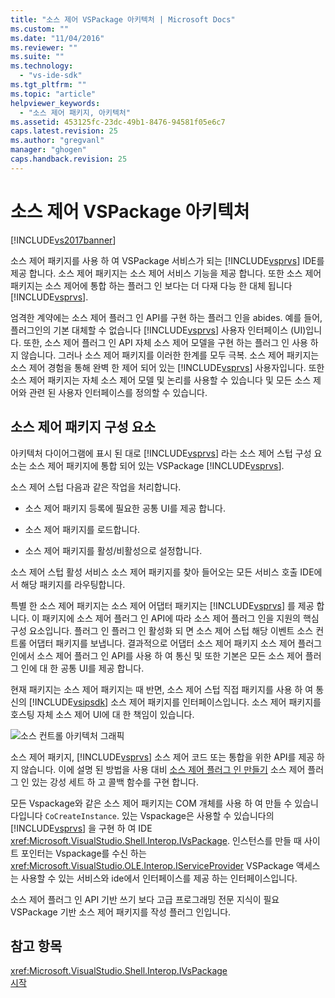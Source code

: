 ```yaml
---
title: "소스 제어 VSPackage 아키텍처 | Microsoft Docs"
ms.custom: ""
ms.date: "11/04/2016"
ms.reviewer: ""
ms.suite: ""
ms.technology: 
  - "vs-ide-sdk"
ms.tgt_pltfrm: ""
ms.topic: "article"
helpviewer_keywords: 
  - "소스 제어 패키지, 아키텍처"
ms.assetid: 453125fc-23dc-49b1-8476-94581f05e6c7
caps.latest.revision: 25
ms.author: "gregvanl"
manager: "ghogen"
caps.handback.revision: 25
---
```

# 소스 제어 VSPackage 아키텍처
[!INCLUDE[vs2017banner](../../code-quality/includes/vs2017banner.md)]

소스 제어 패키지를 사용 하 여 VSPackage 서비스가 되는 [!INCLUDE[vsprvs](../../code-quality/includes/vsprvs_md.md)] IDE를 제공 합니다.  소스 제어 패키지는 소스 제어 서비스 기능을 제공 합니다.  또한 소스 제어 패키지는 소스 제어에 통합 하는 플러그 인 보다는 더 다재 다능 한 대체 됩니다 [!INCLUDE[vsprvs](../../code-quality/includes/vsprvs_md.md)].  
  
 엄격한 계약에는 소스 제어 플러그 인 API를 구현 하는 플러그 인을 abides.  예를 들어, 플러그인의 기본 대체할 수 없습니다 [!INCLUDE[vsprvs](../../code-quality/includes/vsprvs_md.md)] 사용자 인터페이스 \(UI\)입니다.  또한, 소스 제어 플러그 인 API 자체 소스 제어 모델을 구현 하는 플러그 인 사용 하지 않습니다.  그러나 소스 제어 패키지를 이러한 한계를 모두 극복.  소스 제어 패키지는 소스 제어 경험을 통해 완벽 한 제어 되어 있는 [!INCLUDE[vsprvs](../../code-quality/includes/vsprvs_md.md)] 사용자입니다.  또한 소스 제어 패키지는 자체 소스 제어 모델 및 논리를 사용할 수 있습니다 및 모든 소스 제어와 관련 된 사용자 인터페이스를 정의할 수 있습니다.  
  
## 소스 제어 패키지 구성 요소  
 아키텍처 다이어그램에 표시 된 대로 [!INCLUDE[vsprvs](../../code-quality/includes/vsprvs_md.md)] 라는 소스 제어 스텁 구성 요소는 소스 제어 패키지에 통합 되어 있는 VSPackage [!INCLUDE[vsprvs](../../code-quality/includes/vsprvs_md.md)].  
  
 소스 제어 스텁 다음과 같은 작업을 처리합니다.  
  
-   소스 제어 패키지 등록에 필요한 공통 UI를 제공 합니다.  
  
-   소스 제어 패키지를 로드합니다.  
  
-   소스 제어 패키지를 활성\/비활성으로 설정합니다.  
  
 소스 제어 스텁 활성 서비스 소스 제어 패키지를 찾아 들어오는 모든 서비스 호출 IDE에서 해당 패키지를 라우팅합니다.  
  
 특별 한 소스 제어 패키지는 소스 제어 어댑터 패키지는 [!INCLUDE[vsprvs](../../code-quality/includes/vsprvs_md.md)] 를 제공 합니다.  이 패키지에 소스 제어 플러그 인 API에 따라 소스 제어 플러그 인을 지원의 핵심 구성 요소입니다.  플러그 인 플러그 인 활성화 되 면 소스 제어 스텁 해당 이벤트 소스 컨트롤 어댑터 패키지를 보냅니다.  결과적으로 어댑터 소스 제어 패키지 소스 제어 플러그 인에서 소스 제어 플러그 인 API를 사용 하 여 통신 및 또한 기본은 모든 소스 제어 플러그 인에 대 한 공통 UI를 제공 합니다.  
  
 현재 패키지는 소스 제어 패키지는 때 반면, 소스 제어 스텁 직접 패키지를 사용 하 여 통신의 [!INCLUDE[vsipsdk](../../extensibility/includes/vsipsdk_md.md)] 소스 제어 패키지를 인터페이스입니다.  소스 제어 패키지를 호스팅 자체 소스 제어 UI에 대 한 책임이 있습니다.  
  
 ![소스 컨트롤 아키텍처 그래픽](~/docs/extensibility/internals/media/vsipsccarch.gif "VSIPSCCArch")  
  
 소스 제어 패키지, [!INCLUDE[vsprvs](../../code-quality/includes/vsprvs_md.md)] 소스 제어 코드 또는 통합을 위한 API를 제공 하지 않습니다.  이에 설명 된 방법을 사용 대비 [소스 제어 플러그 인 만들기](../../extensibility/internals/creating-a-source-control-plug-in.md) 소스 제어 플러그 인 있는 강성 세트 하 고 콜백 함수를 구현 합니다.  
  
 모든 Vspackage와 같은 소스 제어 패키지는 COM 개체를 사용 하 여 만들 수 있습니다입니다 `CoCreateInstance`.  있는 Vspackage은 사용할 수 있습니다의 [!INCLUDE[vsprvs](../../code-quality/includes/vsprvs_md.md)] 을 구현 하 여 IDE <xref:Microsoft.VisualStudio.Shell.Interop.IVsPackage>.  인스턴스를 만들 때 사이트 포인터는 Vspackage를 수신 하는 <xref:Microsoft.VisualStudio.OLE.Interop.IServiceProvider> VSPackage 액세스는 사용할 수 있는 서비스와 ide에서 인터페이스를 제공 하는 인터페이스입니다.  
  
 소스 제어 플러그 인 API 기반 쓰기 보다 고급 프로그래밍 전문 지식이 필요 VSPackage 기반 소스 제어 패키지를 작성 플러그 인입니다.  
  
## 참고 항목  
 <xref:Microsoft.VisualStudio.Shell.Interop.IVsPackage>   
 [시작](../../extensibility/internals/getting-started-with-source-control-vspackages.md)